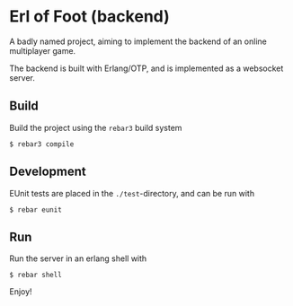 Erl of Foot (backend)
=====================

A badly named project, aiming to implement the backend of an online multiplayer
game.

The backend is built with Erlang/OTP, and is implemented as a websocket server.


Build
-----

Build the project using the `rebar3` build system

    $ rebar3 compile

Development
-----------

EUnit tests are placed in the `./test`-directory, and can be run with

    $ rebar eunit

Run
---

Run the server in an erlang shell with

    $ rebar shell

Enjoy!
